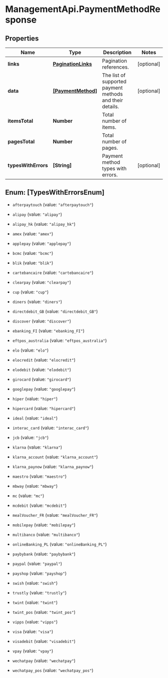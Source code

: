 # ManagementApi.PaymentMethodResponse

## Properties

Name | Type | Description | Notes
------------ | ------------- | ------------- | -------------
**links** | [**PaginationLinks**](PaginationLinks.md) | Pagination references. | [optional] 
**data** | [**[PaymentMethod]**](PaymentMethod.md) | The list of supported payment methods and their details. | [optional] 
**itemsTotal** | **Number** | Total number of items. | 
**pagesTotal** | **Number** | Total number of pages. | 
**typesWithErrors** | **[String]** | Payment method types with errors. | [optional] 



## Enum: [TypesWithErrorsEnum]


* `afterpaytouch` (value: `"afterpaytouch"`)

* `alipay` (value: `"alipay"`)

* `alipay_hk` (value: `"alipay_hk"`)

* `amex` (value: `"amex"`)

* `applepay` (value: `"applepay"`)

* `bcmc` (value: `"bcmc"`)

* `blik` (value: `"blik"`)

* `cartebancaire` (value: `"cartebancaire"`)

* `clearpay` (value: `"clearpay"`)

* `cup` (value: `"cup"`)

* `diners` (value: `"diners"`)

* `directdebit_GB` (value: `"directdebit_GB"`)

* `discover` (value: `"discover"`)

* `ebanking_FI` (value: `"ebanking_FI"`)

* `eftpos_australia` (value: `"eftpos_australia"`)

* `elo` (value: `"elo"`)

* `elocredit` (value: `"elocredit"`)

* `elodebit` (value: `"elodebit"`)

* `girocard` (value: `"girocard"`)

* `googlepay` (value: `"googlepay"`)

* `hiper` (value: `"hiper"`)

* `hipercard` (value: `"hipercard"`)

* `ideal` (value: `"ideal"`)

* `interac_card` (value: `"interac_card"`)

* `jcb` (value: `"jcb"`)

* `klarna` (value: `"klarna"`)

* `klarna_account` (value: `"klarna_account"`)

* `klarna_paynow` (value: `"klarna_paynow"`)

* `maestro` (value: `"maestro"`)

* `mbway` (value: `"mbway"`)

* `mc` (value: `"mc"`)

* `mcdebit` (value: `"mcdebit"`)

* `mealVoucher_FR` (value: `"mealVoucher_FR"`)

* `mobilepay` (value: `"mobilepay"`)

* `multibanco` (value: `"multibanco"`)

* `onlineBanking_PL` (value: `"onlineBanking_PL"`)

* `paybybank` (value: `"paybybank"`)

* `paypal` (value: `"paypal"`)

* `payshop` (value: `"payshop"`)

* `swish` (value: `"swish"`)

* `trustly` (value: `"trustly"`)

* `twint` (value: `"twint"`)

* `twint_pos` (value: `"twint_pos"`)

* `vipps` (value: `"vipps"`)

* `visa` (value: `"visa"`)

* `visadebit` (value: `"visadebit"`)

* `vpay` (value: `"vpay"`)

* `wechatpay` (value: `"wechatpay"`)

* `wechatpay_pos` (value: `"wechatpay_pos"`)




